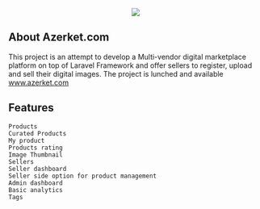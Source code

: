 <p align="center"><img src="https://www.google.com/imgres?imgurl=https%3A%2F%2Flh3.googleusercontent.com%2FSBHDjpGGW0Yx7irFP4HW1pOrv1GZeMbScPDiGRem6f0P66A7mN53JHLw_QpuzKYBvL8&imgrefurl=https%3A%2F%2Fplay.google.com%2Fstore%2Fapps%2Fdetails%3Fid%3Dcom.azerket.jmax.azerketappp%26hl%3Den_US&docid=DbhPhdbnchDnyM&tbnid=yitxX9Z8h4vrgM%3A&vet=10ahUKEwjll93L0ofkAhXjoXEKHTotD_gQMwg2KAwwDA..i&w=512&h=512&itg=1&client=firefox-b-d&bih=786&biw=1600&q=azerket&ved=0ahUKEwjll93L0ofkAhXjoXEKHTotD_gQMwg2KAwwDA&iact=mrc&uact=8"></p>



## About Azerket.com

This project is an attempt to develop a Multi-vendor digital marketplace platform on top of Laravel Framework and offer sellers to register, upload and sell their digital images. The project is lunched and available www.azerket.com

## Features

    Products
    Curated Products
    My product
    Products rating
    Image Thumbnail
    Sellers
    Seller dashboard
    Seller side option for product management
    Admin dashboard
    Basic analytics
    Tags


